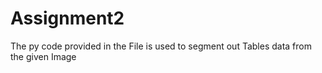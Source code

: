 # Assignment2
The py code provided in the File is used to segment out Tables data from the given Image
